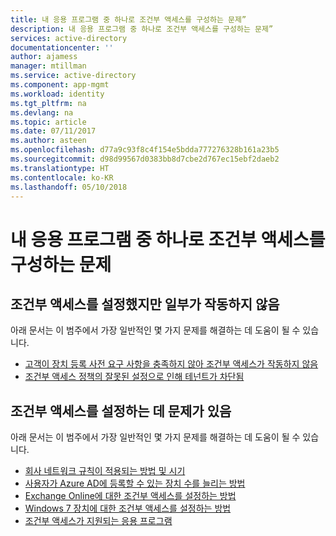 ```yaml
---
title: 내 응용 프로그램 중 하나로 조건부 액세스를 구성하는 문제”
description: 내 응용 프로그램 중 하나로 조건부 액세스를 구성하는 문제”
services: active-directory
documentationcenter: ''
author: ajamess
manager: mtillman
ms.service: active-directory
ms.component: app-mgmt
ms.workload: identity
ms.tgt_pltfrm: na
ms.devlang: na
ms.topic: article
ms.date: 07/11/2017
ms.author: asteen
ms.openlocfilehash: d77a9c93f8c4f154e5bdda777276328b161a23b5
ms.sourcegitcommit: d98d99567d0383bb8d7cbe2d767ec15ebf2daeb2
ms.translationtype: HT
ms.contentlocale: ko-KR
ms.lasthandoff: 05/10/2018
---
```

# <a name="problems-configuring-conditional-access-to-one-of-my-applications"></a>내 응용 프로그램 중 하나로 조건부 액세스를 구성하는 문제


## <a name="ive-set-up-conditional-access-but-something-isnt-working"></a>조건부 액세스를 설정했지만 일부가 작동하지 않음
  아래 문서는 이 범주에서 가장 일반적인 몇 가지 문제를 해결하는 데 도움이 될 수 있습니다.
  * [고객이 장치 등록 사전 요구 사항을 충족하지 않아 조건부 액세스가 작동하지 않음](https://docs.microsoft.com/azure/active-directory/active-directory-conditional-access/?/?WT.mc_id=DMC_AAD_Manage_Apps_Troubleshooting_Nav)
  * [조건부 액세스 정책의 잘못된 설정으로 인해 테넌트가 차단됨](https://docs.microsoft.com/azure/active-directory/active-directory-conditional-access-device-remediation/?/?WT.mc_id=DMC_AAD_Manage_Apps_Troubleshooting_Nav)


## <a name="im-having-problems-setting-up-conditional-access"></a>조건부 액세스를 설정하는 데 문제가 있음
  아래 문서는 이 범주에서 가장 일반적인 몇 가지 문제를 해결하는 데 도움이 될 수 있습니다.
  * [회사 네트워크 규칙이 적용되는 방법 및 시기](https://aka.ms/calocation/?/?WT.mc_id=DMC_AAD_Manage_Apps_Troubleshooting_Nav)
  * [사용자가 Azure AD에 등록할 수 있는 장치 수를 늘리는 방법](https://docs.microsoft.com/azure/active-directory/active-directory-azureadjoin-setup/?/?WT.mc_id=DMC_AAD_Manage_Apps_Troubleshooting_Nav)
  * [Exchange Online에 대한 조건부 액세스를 설정하는 방법](https://aka.ms/csforexchange/?/?WT.mc_id=DMC_AAD_Manage_Apps_Troubleshooting_Nav)
  * [Windows 7 장치에 대한 조건부 액세스를 설정하는 방법](https://docs.microsoft.com/azure/active-directory/active-directory-conditional-access#device-based-conditional-access/?/?WT.mc_id=DMC_AAD_Manage_Apps_Troubleshooting_Nav)
  * [조건부 액세스가 지원되는 응용 프로그램](https://docs.microsoft.com/azure/active-directory/active-directory-conditional-access-supported-apps/?/?WT.mc_id=DMC_AAD_Manage_Apps_Troubleshooting_Nav)

